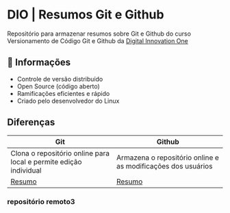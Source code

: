 # DIO | Resumos Git e Github

Repositório para armazenar resumos sobre Git e Github do curso Versionamento de Código Git e Github da [Digital Innovation One](https://www.dio.me/)

## 📄 Informações
- Controle de versão distribuído
- Open Source (código aberto)
- Ramificações eficientes e rápido
- Criado pelo desenvolvedor do Linux

## Diferenças

| Git | Github |
|-----| ------ |
|Clona o repositório online para local e permite edição individual |Armazena o repositório online e as modificações dos usuários |
|[Resumo]() | [Resumo]() |

### repositório remoto3